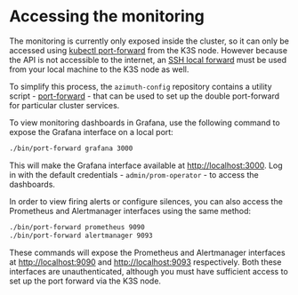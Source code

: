 # Accessing the monitoring

The monitoring is currently only exposed inside the cluster, so it can only be accessed using
[kubectl port-forward](https://kubernetes.io/docs/tasks/access-application-cluster/port-forward-access-application-cluster/)
from the K3S node. However because the API is not accessible to the
internet, an
[SSH local forward](https://www.ssh.com/academy/ssh/tunneling/example#local-forwarding) must
be used from your local machine to the K3S node as well.

To simplify this process, the `azimuth-config` repository contains a utility script - 
[port-forward](https://github.com/stackhpc/azimuth-config/tree/stable/bin/port-forward) -
that can be used to set up the double port-forward for particular cluster services.

To view monitoring dashboards in Grafana, use the following command to expose the Grafana
interface on a local port:

```sh
./bin/port-forward grafana 3000
```

This will make the Grafana interface available at <http://localhost:3000>. Log in with the default
credentials - `admin/prom-operator` - to access the dashboards.

In order to view firing alerts or configure silences, you can also access the Prometheus and
Alertmanager interfaces using the same method:

```sh
./bin/port-forward prometheus 9090
./bin/port-forward alertmanager 9093
```

These commands will expose the Prometheus and Alertmanager interfaces at <http://localhost:9090>
and <http://localhost:9093> respectively. Both these interfaces are unauthenticated, although
you must have sufficient access to set up the port forward via the K3S node.

